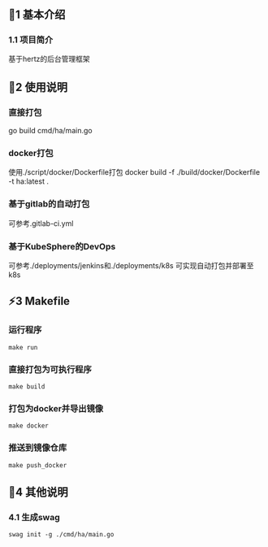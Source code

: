 #
## 🌱1 基本介绍
### 1.1 项目简介
基于hertz的后台管理框架
## 🚀2 使用说明
### 直接打包
go build cmd/ha/main.go
### docker打包
使用./script/docker/Dockerfile打包
docker build -f ./build/docker/Dockerfile -t ha:latest .
### 基于gitlab的自动打包
可参考.gitlab-ci.yml
### 基于KubeSphere的DevOps
可参考./deployments/jenkins和./deployments/k8s 可实现自动打包并部署至k8s

## ⚡️3 Makefile
### 运行程序
```shell
make run
```
### 直接打包为可执行程序
```shell
make build
```
### 打包为docker并导出镜像
```shell
make docker
```
### 推送到镜像仓库
```shell
make push_docker
```
## 🎉4 其他说明
### 4.1 生成swag 
```shell
swag init -g ./cmd/ha/main.go
```